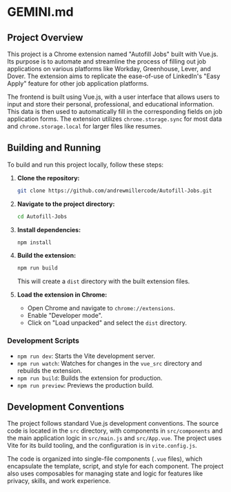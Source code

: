 # GEMINI.md

## Project Overview

This project is a Chrome extension named "Autofill Jobs" built with Vue.js. Its purpose is to automate and streamline the process of filling out job applications on various platforms like Workday, Greenhouse, Lever, and Dover. The extension aims to replicate the ease-of-use of LinkedIn's "Easy Apply" feature for other job application platforms.

The frontend is built using Vue.js, with a user interface that allows users to input and store their personal, professional, and educational information. This data is then used to automatically fill in the corresponding fields on job application forms. The extension utilizes `chrome.storage.sync` for most data and `chrome.storage.local` for larger files like resumes.

## Building and Running

To build and run this project locally, follow these steps:

1.  **Clone the repository:**
    ```bash
    git clone https://github.com/andrewmillercode/Autofill-Jobs.git
    ```

2.  **Navigate to the project directory:**
    ```bash
    cd Autofill-Jobs
    ```

3.  **Install dependencies:**
    ```bash
    npm install
    ```

4.  **Build the extension:**
    ```bash
    npm run build
    ```
    This will create a `dist` directory with the built extension files.

5.  **Load the extension in Chrome:**
    *   Open Chrome and navigate to `chrome://extensions`.
    *   Enable "Developer mode".
    *   Click on "Load unpacked" and select the `dist` directory.

### Development Scripts

-   `npm run dev`: Starts the Vite development server.
-   `npm run watch`: Watches for changes in the `vue_src` directory and rebuilds the extension.
-   `npm run build`: Builds the extension for production.
-   `npm run preview`: Previews the production build.

## Development Conventions

The project follows standard Vue.js development conventions. The source code is located in the `src` directory, with components in `src/components` and the main application logic in `src/main.js` and `src/App.vue`. The project uses Vite for its build tooling, and the configuration is in `vite.config.js`.

The code is organized into single-file components (`.vue` files), which encapsulate the template, script, and style for each component. The project also uses composables for managing state and logic for features like privacy, skills, and work experience.

